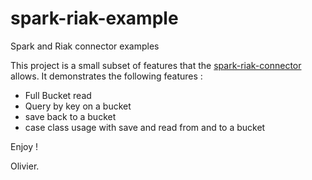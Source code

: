 # spark-riak-example
Spark and Riak connector examples

This project is a small subset of features that the [spark-riak-connector](https://github.com/basho/spark-riak-connector) allows.
It demonstrates the following features : 

 * Full Bucket read
 * Query by key on a bucket
 * save back to a bucket
 * case class usage with save and read from and to a bucket

Enjoy !

Olivier.
